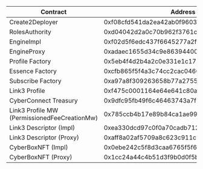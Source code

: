 | Contract                                     | Address                                    |
| -------------------------------------------- | ------------------------------------------ |
| Create2Deployer                              | 0xf08cfd541da2ea42ab0f9603ae1c2293cdf39e69 |
| RolesAuthority                               | 0xd04042d2a0c70b962f3761c40b89faa41567a4ed |
| EngineImpl                                   | 0xf02d5f6edc437f6645277a2ff2b4f179ea65f54b |
| EngineProxy                                  | 0xadaec1655d34c9e86394400e1cdef3bac3f0c117 |
| Profile Factory                              | 0x5eb4f4d2b4a2c0e331e1c1767143efcb91bf56e7 |
| Essence Factory                              | 0xcfb865f5f4a3c74cc2cac0460273bb43f3d8e27c |
| Subscribe Factory                            | 0xa97a8f309263658b77a2755be861173fb633020d |
| Link3 Profile                                | 0xf475c0001164e64e641c80a1401649b6444a4aa9 |
| CyberConnect Treasury                        | 0x9dfc95fb49f6c46463743a7f97ca989fbb3b8df1 |
| Link3 Profile MW (PermissionedFeeCreationMw) | 0x785ccb4b17e89b84ca1ae99a817f85f2e9163d3a |
| Link3 Descriptor (Impl)                      | 0xea330dcd97c0f0a70cadb7129f9ff2220677f726 |
| Link3 Descriptor (Proxy)                     | 0xaff8a02af5709a8c623c911c850c8ef0ba07587d |
| CyberBoxNFT (Impl)                           | 0x0ebe242c5f8d3caa6765f5f6b962949717ab4d77 |
| CyberBoxNFT (Proxy)                          | 0x1cc24a44c4b51d3f9b0d0f5bdcf95b0f385b154f |

